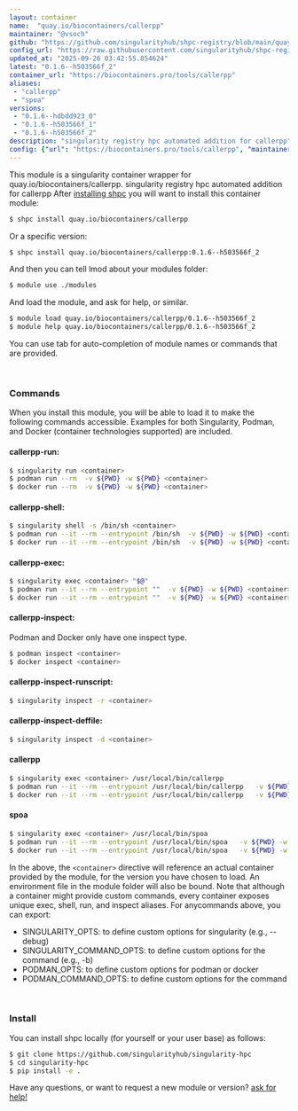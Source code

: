 ```yaml
---
layout: container
name:  "quay.io/biocontainers/callerpp"
maintainer: "@vsoch"
github: "https://github.com/singularityhub/shpc-registry/blob/main/quay.io/biocontainers/callerpp/container.yaml"
config_url: "https://raw.githubusercontent.com/singularityhub/shpc-registry/main/quay.io/biocontainers/callerpp/container.yaml"
updated_at: "2025-09-26 03:42:55.854624"
latest: "0.1.6--h503566f_2"
container_url: "https://biocontainers.pro/tools/callerpp"
aliases:
 - "callerpp"
 - "spoa"
versions:
 - "0.1.6--hdbdd923_0"
 - "0.1.6--h503566f_1"
 - "0.1.6--h503566f_2"
description: "singularity registry hpc automated addition for callerpp"
config: {"url": "https://biocontainers.pro/tools/callerpp", "maintainer": "@vsoch", "description": "singularity registry hpc automated addition for callerpp", "latest": {"0.1.6--h503566f_2": "sha256:66a2824517cf14101a5279fb9f41e6681d3c6d52a4892856b4a6858e79e4ce34"}, "tags": {"0.1.6--hdbdd923_0": "sha256:3fd18552b89aeefcc9e9c194cc8ce82e7484a31ec69f9209458ae9a53cb4aaee", "0.1.6--h503566f_1": "sha256:803a6e2852a440858fe9cfe057a0c9e8233d3d0719b739952d48db250e27bb21", "0.1.6--h503566f_2": "sha256:66a2824517cf14101a5279fb9f41e6681d3c6d52a4892856b4a6858e79e4ce34"}, "docker": "quay.io/biocontainers/callerpp", "aliases": {"callerpp": "/usr/local/bin/callerpp", "spoa": "/usr/local/bin/spoa"}}
---
```


This module is a singularity container wrapper for quay.io/biocontainers/callerpp.
singularity registry hpc automated addition for callerpp
After [installing shpc](#install) you will want to install this container module:


```bash
$ shpc install quay.io/biocontainers/callerpp
```

Or a specific version:

```bash
$ shpc install quay.io/biocontainers/callerpp:0.1.6--h503566f_2
```

And then you can tell lmod about your modules folder:

```bash
$ module use ./modules
```

And load the module, and ask for help, or similar.

```bash
$ module load quay.io/biocontainers/callerpp/0.1.6--h503566f_2
$ module help quay.io/biocontainers/callerpp/0.1.6--h503566f_2
```

You can use tab for auto-completion of module names or commands that are provided.

<br>

### Commands

When you install this module, you will be able to load it to make the following commands accessible.
Examples for both Singularity, Podman, and Docker (container technologies supported) are included.

#### callerpp-run:

```bash
$ singularity run <container>
$ podman run --rm  -v ${PWD} -w ${PWD} <container>
$ docker run --rm  -v ${PWD} -w ${PWD} <container>
```

#### callerpp-shell:

```bash
$ singularity shell -s /bin/sh <container>
$ podman run --it --rm --entrypoint /bin/sh  -v ${PWD} -w ${PWD} <container>
$ docker run --it --rm --entrypoint /bin/sh  -v ${PWD} -w ${PWD} <container>
```

#### callerpp-exec:

```bash
$ singularity exec <container> "$@"
$ podman run --it --rm --entrypoint ""  -v ${PWD} -w ${PWD} <container> "$@"
$ docker run --it --rm --entrypoint ""  -v ${PWD} -w ${PWD} <container> "$@"
```

#### callerpp-inspect:

Podman and Docker only have one inspect type.

```bash
$ podman inspect <container>
$ docker inspect <container>
```

#### callerpp-inspect-runscript:

```bash
$ singularity inspect -r <container>
```

#### callerpp-inspect-deffile:

```bash
$ singularity inspect -d <container>
```


#### callerpp

```bash
$ singularity exec <container> /usr/local/bin/callerpp
$ podman run --it --rm --entrypoint /usr/local/bin/callerpp   -v ${PWD} -w ${PWD} <container> -c " $@"
$ docker run --it --rm --entrypoint /usr/local/bin/callerpp   -v ${PWD} -w ${PWD} <container> -c " $@"
```


#### spoa

```bash
$ singularity exec <container> /usr/local/bin/spoa
$ podman run --it --rm --entrypoint /usr/local/bin/spoa   -v ${PWD} -w ${PWD} <container> -c " $@"
$ docker run --it --rm --entrypoint /usr/local/bin/spoa   -v ${PWD} -w ${PWD} <container> -c " $@"
```



In the above, the `<container>` directive will reference an actual container provided
by the module, for the version you have chosen to load. An environment file in the
module folder will also be bound. Note that although a container
might provide custom commands, every container exposes unique exec, shell, run, and
inspect aliases. For anycommands above, you can export:

 - SINGULARITY_OPTS: to define custom options for singularity (e.g., --debug)
 - SINGULARITY_COMMAND_OPTS: to define custom options for the command (e.g., -b)
 - PODMAN_OPTS: to define custom options for podman or docker
 - PODMAN_COMMAND_OPTS: to define custom options for the command

<br>

### Install

You can install shpc locally (for yourself or your user base) as follows:

```bash
$ git clone https://github.com/singularityhub/singularity-hpc
$ cd singularity-hpc
$ pip install -e .
```

Have any questions, or want to request a new module or version? [ask for help!](https://github.com/singularityhub/singularity-hpc/issues)